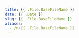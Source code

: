 ```yaml
---
title: {{ .File.BaseFileName }}
date: {{ .Date }}
slug: {{ .File.BaseFileName }}
aliases:
  - /n/{{ .File.BaseFileName }}
---
```


